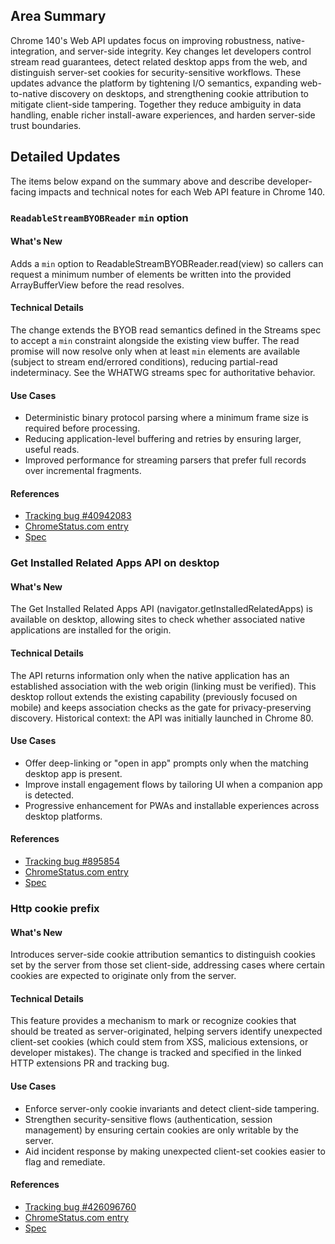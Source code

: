 ## Area Summary

Chrome 140's Web API updates focus on improving robustness, native-integration, and server-side integrity. Key changes let developers control stream read guarantees, detect related desktop apps from the web, and distinguish server-set cookies for security-sensitive workflows. These updates advance the platform by tightening I/O semantics, expanding web-to-native discovery on desktops, and strengthening cookie attribution to mitigate client-side tampering. Together they reduce ambiguity in data handling, enable richer install-aware experiences, and harden server-side trust boundaries.

## Detailed Updates

The items below expand on the summary above and describe developer-facing impacts and technical notes for each Web API feature in Chrome 140.

### `ReadableStreamBYOBReader` `min` option

#### What's New
Adds a `min` option to ReadableStreamBYOBReader.read(view) so callers can request a minimum number of elements be written into the provided ArrayBufferView before the read resolves.

#### Technical Details
The change extends the BYOB read semantics defined in the Streams spec to accept a `min` constraint alongside the existing view buffer. The read promise will now resolve only when at least `min` elements are available (subject to stream end/errored conditions), reducing partial-read indeterminacy. See the WHATWG streams spec for authoritative behavior.

#### Use Cases
- Deterministic binary protocol parsing where a minimum frame size is required before processing.
- Reducing application-level buffering and retries by ensuring larger, useful reads.
- Improved performance for streaming parsers that prefer full records over incremental fragments.

#### References
- [Tracking bug #40942083](https://issues.chromium.org/issues/40942083)
- [ChromeStatus.com entry](https://chromestatus.com/feature/6396991665602560)
- [Spec](https://streams.spec.whatwg.org/#byob-reader-read)

### Get Installed Related Apps API on desktop

#### What's New
The Get Installed Related Apps API (navigator.getInstalledRelatedApps) is available on desktop, allowing sites to check whether associated native applications are installed for the origin.

#### Technical Details
The API returns information only when the native application has an established association with the web origin (linking must be verified). This desktop rollout extends the existing capability (previously focused on mobile) and keeps association checks as the gate for privacy-preserving discovery. Historical context: the API was initially launched in Chrome 80.

#### Use Cases
- Offer deep-linking or "open in app" prompts only when the matching desktop app is present.
- Improve install engagement flows by tailoring UI when a companion app is detected.
- Progressive enhancement for PWAs and installable experiences across desktop platforms.

#### References
- [Tracking bug #895854](https://issues.chromium.org/issues/895854)
- [ChromeStatus.com entry](https://chromestatus.com/feature/5695378309513216)
- [Spec](https://wicg.github.io/get-installed-related-apps/spec)

### Http cookie prefix

#### What's New
Introduces server-side cookie attribution semantics to distinguish cookies set by the server from those set client-side, addressing cases where certain cookies are expected to originate only from the server.

#### Technical Details
This feature provides a mechanism to mark or recognize cookies that should be treated as server-originated, helping servers identify unexpected client-set cookies (which could stem from XSS, malicious extensions, or developer mistakes). The change is tracked and specified in the linked HTTP extensions PR and tracking bug.

#### Use Cases
- Enforce server-only cookie invariants and detect client-side tampering.
- Strengthen security-sensitive flows (authentication, session management) by ensuring certain cookies are only writable by the server.
- Aid incident response by making unexpected client-set cookies easier to flag and remediate.

#### References
- [Tracking bug #426096760](https://issues.chromium.org/issues/426096760)
- [ChromeStatus.com entry](https://chromestatus.com/feature/5170139586363392)
- [Spec](https://github.com/httpwg/http-extensions/pull/3110)
